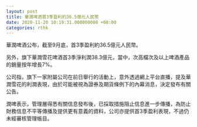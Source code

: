 ```yaml
---
layout: post
title: 華潤啤酒首3季盈利約36.5億元人民幣
date: 2020-11-20 10:19:31.000000000 +08:00
categories: rthk
---
```


華潤啤酒公布，截至9月底，首3季盈利約36.5億元人民幣。

另外，旗下華潤雪花啤酒首3季淨利潤38.3億元，當中，次高檔次及以上啤酒產品的銷量按年增長7%。

公司指，旗下一家附屬公司在前日舉行的活動上，意外透過網上平台直播，提及華潤雪花的利潤表現，由於可能被視為證券及期貨條例下的內幕消息，決定發布有關公告。

潤啤表示，管理層得悉有關信息發布後，已採取措施阻止信息進一步傳播，為防止財務信息不平等傳播及提供更有意義的資料，公司亦提供首3季盈利表現，不過仍未經審核管理帳目。
